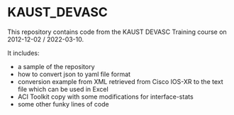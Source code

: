 # KAUST_DEVASC
This repository contains code from the KAUST DEVASC Training course on 2012-12-02 / 2022-03-10.

It includes:
- a sample of the repository
- how to convert json to yaml file format
- conversion example from XML retrieved from Cisco IOS-XR to the text file which can be used in Excel
- ACI Toolkit copy with some modifications for interface-stats
- some other funky lines of code

